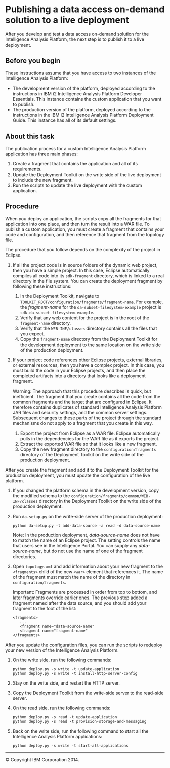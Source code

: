 Publishing a data access on-demand solution to a live deployment
================================================================

After you develop and test a data access on-demand solution for the Intelligence Analysis Platform, the next step is to publish it to a live deployment.

Before you begin
----------------

These instructions assume that you have access to two instances of the Intelligence Analysis Platform:

-   The development version of the platform, deployed according to the instructions in IBM i2 Intelligence Analysis Platform Developer Essentials. This instance contains the custom application that you want to publish.
-   The production version of the platform, deployed according to the instructions in the IBM i2 Intelligence Analysis Platform Deployment Guide. This instance has all of its default settings.

About this task
---------------

The publication process for a custom Intelligence Analysis Platform application has three main phases:

1.  Create a fragment that contains the application and all of its requirements.
2.  Update the Deployment Toolkit on the write side of the live deployment to include the new fragment.
3.  Run the scripts to update the live deployment with the custom application.

Procedure
---------

When you deploy an application, the scripts copy all the fragments for that application into one place, and then turn the result into a WAR file. To publish a custom application, you must create a fragment that contains your code and configuration, and then reference that fragment from the topology file.

The procedure that you follow depends on the complexity of the project in Eclipse.

1.  If all the project code is in source folders of the dynamic web project, then you have a simple project. In this case, Eclipse automatically compiles all code into its `sdk-fragment` directory, which is linked to a real directory in the file system. You can create the deployment fragment by following these instructions:
    1.  In the Deployment Toolkit, navigate to `TOOLKIT_ROOT/configuration/fragments/fragment-name`. For example, the *fragment-name* for the `da-subset-filesystem-example` project is `sdk-da-subset-filesystem-example`.
    2.  Verify that any web content for the project is in the root of the `fragment-name` directory.
    3.  Verify that the `WEB-INF/classes` directory contains all the files that you expect.
    4.  Copy the `fragment-name` directory from the Deployment Toolkit for the development deployment to the same location on the write side of the production deployment.

2.  If your project code references other Eclipse projects, external libraries, or external resources, then you have a complex project. In this case, you must build the code in your Eclipse projects, and then place the completed artifacts into a directory that looks like a deployment fragment.

    Warning: The approach that this procedure describes is quick, but inefficient. The fragment that you create contains all the code from the common fragments and the target that are configured in Eclipse. It therefore contains duplicates of standard Intelligence Analysis Platform JAR files and security settings, and the common server settings. Subsequent changes to these parts of the project through the standard mechanisms do not apply to a fragment that you create in this way.

    1.  Export the project from Eclipse as a WAR file. Eclipse automatically pulls in the dependencies for the WAR file as it exports the project.
    2.  Extract the exported WAR file so that it looks like a new fragment.
    3.  Copy the new fragment directory to the `configuration/fragments` directory of the Deployment Toolkit on the write side of the production deployment.

After you create the fragment and add it to the Deployment Toolkit for the production deployment, you must update the configuration of the live platform.

1.  If you changed the platform schema in the development version, copy the modified schema to the `configuration/fragments/common/WEB-INF/classes` directory in the Deployment Toolkit on the write side of the production deployment.
2.  Run `da-setup.py` on the write-side server of the production deployment:

    ``` {.pre .codeblock}
    python da-setup.py -t add-data-source -a read -d data-source-name
    ```

    Note: In the production deployment, *data-source-name* does not have to match the name of an Eclipse project. The setting controls the name that users see in the Intelligence Portal. You can supply any *data-source-name*, but do not use the name of one of the fragment directories.

3.  Open `topology.xml` and add information about your new fragment to the `<fragments>` child of the new `<war>` element that references it. The name of the fragment must match the name of the directory in `configuration/fragments`.

    Important: Fragments are processed in order from top to bottom, and later fragments override earlier ones. The previous step added a fragment named after the data source, and you should add your fragment to the foot of the list:

    ``` {.pre .codeblock}
    <fragments>
       ...
       <fragment name="data-source-name"
       <fragment name="fragment-name"
    </fragments>
    ```

After you update the configuration files, you can run the scripts to redeploy your new version of the Intelligence Analysis Platform.

1.  On the write side, run the following commands:

    ``` {.pre .codeblock}
    python deploy.py -s write -t update-application
    python deploy.py -s write -t install-http-server-config
    ```

2.  Stay on the write side, and restart the HTTP server.
3.  Copy the Deployment Toolkit from the write-side server to the read-side server.
4.  On the read side, run the following commands:

    ``` {.pre .codeblock}
    python deploy.py -s read -t update-application
    python deploy.py -s read -t provision-storage-and-messaging
    ```

5.  Back on the write side, run the following command to start all the Intelligence Analysis Platform applications:

    ``` {.pre .codeblock}
    python deploy.py -s write -t start-all-applications
    ```

* * * * *

© Copyright IBM Corporation 2014.


